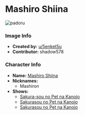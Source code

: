 # Mashiro Shiina

![padoru](https://raw.githubusercontent.com/shadow578/Padoru-Padoru/master/Padoru/pet-girl-shiina-mashiro.png "Mashiro Shiina")

### Image Info
* **Created by:**    [u/5enket5u](https://www.reddit.com/r/Padoru/comments/dgdnhs/shiina_mashiro_from_sakurasou_no_pet_na_kanojo/)
* **Contributor:**   shadow578

### Character Info
* **Name:**   [Mashiro Shiina](https://myanimelist.net/character/61371)
* **Nicknames:**
  * Mashiron
* **Shows:**
  * [Sakura-sou no Pet na Kanojo](https://myanimelist.net/anime/13759/Sakura-sou_no_Pet_na_Kanojo)
  * [Sakurasou no Pet na Kanojo](https://myanimelist.net/manga/28107/Sakurasou_no_Pet_na_Kanojo)
  * [Sakurasou no Pet na Kanojo](https://myanimelist.net/manga/30051/Sakurasou_no_Pet_na_Kanojo)


